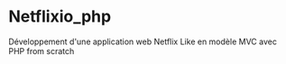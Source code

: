 # Netflixio_php
 Développement d'une application web Netflix Like en modèle MVC avec PHP from scratch
